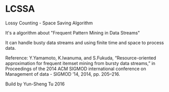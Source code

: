 # LCSSA
Lossy Counting - Space Saving Algorithm

It's a algorithm about "Frequent Pattern Mining in Data Streams"

It can handle busty data streams and using finite time and space to process data.

Reference: Y.Yamamoto, K.Iwanuma, and S.Fukuda, “Resource-oriented approximation for frequent itemset mining from bursty data streams,” in Proceedings of the 2014 ACM SIGMOD international conference on Management of data - SIGMOD ’14, 2014, pp. 205–216.

Build by Yun-Sheng Tu  2016
